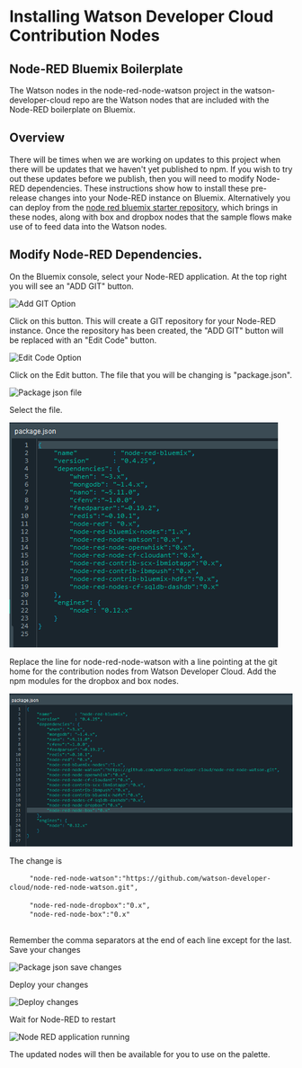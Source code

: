 # Installing Watson Developer Cloud Contribution Nodes 

## Node-RED Bluemix Boilerplate
The Watson nodes in the node-red-node-watson project in the watson-developer-cloud repo are the Watson nodes that are
included with the Node-RED boilerplate on Bluemix.  

## Overview
There will be times when we are working on updates to this project when there will be updates that we haven't yet published to npm. If you wish to try out these updates before we publish, then you will need to modify Node-RED dependencies. These instructions show how to install these pre-release changes into your Node-RED instance on Bluemix. Alternatively you can deploy from the [node red bluemix starter repository](https://github.com/watson-developer-cloud/node-red-bluemix-starter), which brings in these nodes, along with box and dropbox nodes that the sample flows make use of to feed data into the Watson nodes. 

## Modify Node-RED Dependencies.
On the Bluemix console, select your Node-RED application. At the top right you will see an "ADD GIT" button.

![Add GIT Option](images/contribution-add-git.png)

Click on this button. This will create a GIT repository for your Node-RED instance. Once the repository has been created, the
"ADD GIT" button will be replaced with an "Edit Code" button. 

![Edit Code Option](images/contribution-edit-code.png)

Click on the Edit button. The file that you will be changing is "package.json". 

![Package json file](images/contribution-package-json-file.png)

Select the file. 

![Package json file before changes](images/contribution-package-json-file.before.png)

Replace the line for node-red-node-watson with a line pointing at the git home for 
the contribution nodes from Watson Developer Cloud. Add the npm modules for the dropbox and box nodes. 

![Package json file after changes](images/contribution-package-json-file.after.png)

The change is 

```
	 "node-red-node-watson":"https://github.com/watson-developer-cloud/node-red-node-watson.git",
          
	 "node-red-node-dropbox":"0.x",
	 "node-red-node-box":"0.x"	 
	 
```

Remember the comma separators at the end of each line except for the last. Save your changes

![Package json save changes](images/contribution-package-json-file-save.png)

Deploy your changes

![Deploy changes](images/contribution-deploy.png)

Wait for Node-RED to restart

![Node RED application running](images/contribution-running.png)

The updated nodes will then be available for you to use on the palette.



